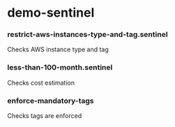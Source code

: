 # demo-sentinel

### restrict-aws-instances-type-and-tag.sentinel
Checks AWS instance type and tag

### less-than-100-month.sentinel
Checks cost estimation

### enforce-mandatory-tags
Checks tags are enforced
